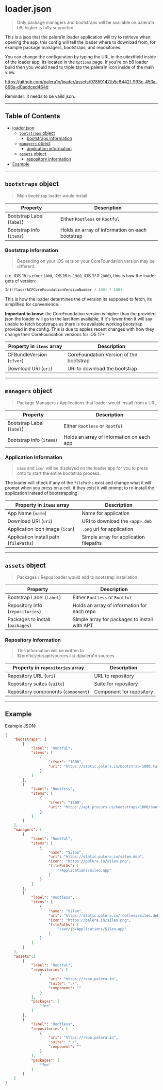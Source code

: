# loader.json

> Only package managers and bootstraps will be available on palera1n b8, higher is fully supported.

This is a json that the palera1n loader application will try to retrieve when opening the app, this config will tell the loader where to download from, for example package managers, bootstraps, and repositories. 

You can change the configuration by typing the URL in the uitextfield inside of the loader app, its located in the `Options` page. If you're on b8 loader build then you would need to triple tap the palera1n icon inside of the main view.

https://github.com/palera1n/loader/assets/97859147/b5c6442f-993c-453a-896a-d0addced464d

Reminder: it needs to be vaild json.

---

## Table of Contents

<!--ts-->
   * [loader.json](#loader.json)
      * [`bootstraps` object](#bootstraps-object)
        * [bootstraps information](#bootstraps-information)
      * [`managers` object](#managers-object)
        * [applcation information](#application-information)
      * [`assets` object](#assets-object)
        * [repository information](#repository-information)
   * [Example](#example)
<!--te-->

---






## `bootstraps` object

> Main bootstrap loader would install

| Property                   | Description                                         |
| -------------------------- | --------------------------------------------------- |
| Bootstrap Label (`label`)  | Either `Rootless` or `Rootful`                      |
| Bootstrap Info (`items`)   | Holds an array of information on each bootstrap     |

### Bootstrap Information 

> Depending on your iOS version your CoreFoundation version may be different.

(i.e, iOS 15 is cfver `1800`, iOS 16 is `1900`, iOS 17.0 `2000`), this is how the loader gets cf version:

```swift
Int(floor(kCFCoreFoundationVersionNumber / 100) * 100)
```

This is how the loader determines the cf version its supposed to fetch, its simplified for convenience.

**Important to know**: the CoreFoundation version is higher than the provided json the loader will go to the last item available, if it's lower then it will say unable to fetch bootstraps as there is no available working bootstrap provided in the config. This is due to apples recent changes with how they change their CoreFoundation versions for iOS 17+


| Property in `items` array  | Description                                         |
| -------------------------- | --------------------------------------------------- |
| CFBundleVersion (`cfver`)  | CoreFoundation Version of the bootstrap             |
| Download URI (`uri`)       | URI to download the bootstrap                       |


---




## `managers` object

> Package Managers / Applications that loader would install from a URL

| Property                   | Description                                         |
| -------------------------- | --------------------------------------------------- |
| Bootstrap Label (`label`)  | Either `Rootless` or `Rootful`                      |
| Bootstrap Info (`items`)   | Holds an array of information on each app           |

### Application Information 

> `name` and `icon` will be displayed on the loader app for you to press onto to start the entire bootstrap process.

The loader will check if any of the `filePaths` exist and change what it will prompt when you press on a cell, if they exist it will prompt to re-install the application instead of bootstrapping.

| Property in `items` array                 | Description                                         |
| --------------------------                | --------------------------------------------------- |
| App Name (`name`)                         | Name for application                                |
| Download URI (`uri`)                      | URI to download the `<app>.deb`                     |
| Application icon image (`icon`)           | `.png` url for application                          |
| Application install path (`filePaths`)    | Simple array for application filepaths              |




---



## `assets` object

> Packages / Repos loader would add to bootstrap installation

| Property                          | Description                                         |
| --------------------------        | --------------------------------------------------- |
| Bootstrap Label (`label`)         | Either `Rootless` or `Rootful`                      |
| Repository Info (`repositories`)  | Holds an array of information for each repo         |
| Packages to install (`packages`)  | Simple array for packages to install with APT       |

### Repository Information 

> This information will be written to ${prefix}/etc/apt/sources.list.d/palera1n.sources

| Property in `repositories` array      | Description                                         |
| --------------------------            | --------------------------------------------------- |
| Repository URL (`uri`)                | URL to repository                                   |
| Repository suites (`suite`)           | Suite for repository                                |
| Repository components (`component`)   | Component for repository                            |



---

## Example

Example JSON:
```json
{
    "bootstraps": [
        {
            "label": "Rootful",
            "items": [
                {
                    "cfver": "1800",
                    "uri": "https://static.palera.in/bootstrap-1800.tar.zst"
                }
            ]
        },
        {
            "label": "Rootless",
            "items": [
                {
                    "cfver": "1800",
                    "uri": "https://apt.procurs.us/bootstraps/1800/bootstrap-ssh-iphoneos-arm64.tar.zst"
                }
            ]
        }
    ],
    "managers": [
        {
            "label": "Rootful",
            "items": [
                {
                    "name": "Sileo",
                    "uri": "https://static.palera.in/sileo.deb",
                    "icon": "https://palera.in/sileo.png",
                    "filePaths": [
                        "/Applications/Sileo.app"
                    ]
                }
            ]
        },
        {
            "label": "Rootless",
            "items": [
                {
                    "name": "Sileo",
                    "uri": "https://static.palera.in/rootless/sileo.deb",
                    "icon": "https://palera.in/sileo.png",
                    "filePaths": [
                        "/var/jb/Applications/Sileo.app"
                    ]
                }
            ]
        }
    ],
    "assets":[
        {
            "label": "Rootful",
            "repositories": [
                {
                    "uri": "https://repo.palera.in",
                    "suite": "./",
                    "component": ""
                }
            ],
            "packages": [
                "foo"
            ]
        },
        {
            "label": "Rootless",
            "repositories": [
                {
                    "uri": "https://repo.palera.in",
                    "suite": "./",
                    "component": ""
                }
            ],
            "packages": [
                "foo"
            ]
        }
    ]
}

```
